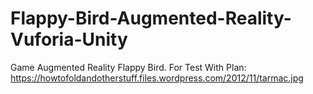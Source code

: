 # Flappy-Bird-Augmented-Reality-Vuforia-Unity
Game Augmented Reality Flappy Bird. For Test With Plan: https://howtofoldandotherstuff.files.wordpress.com/2012/11/tarmac.jpg
